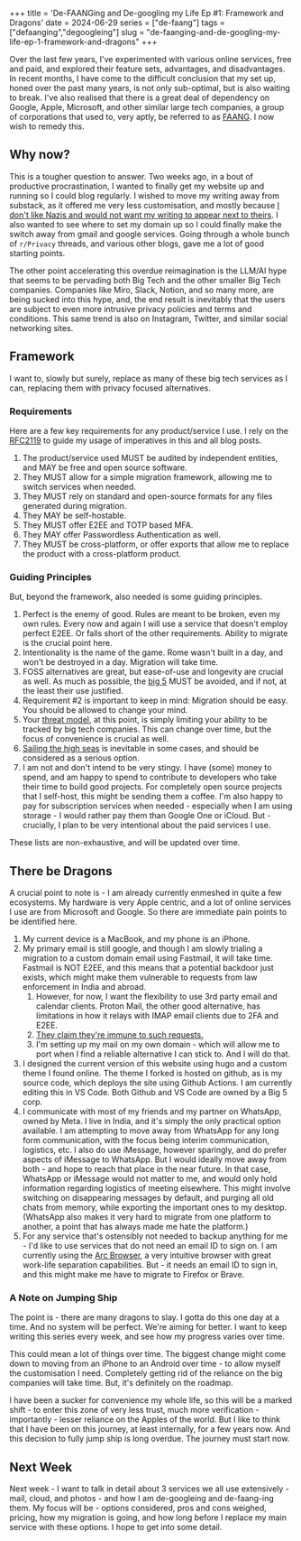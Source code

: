 +++
title = 'De-FAANGing and De-googling my Life Ep #1: Framework and Dragons'
date = 2024-06-29
series = ["de-faang"]
tags = ["defaanging","degoogleing"]
slug = "de-faanging-and-de-googling-my-life-ep-1-framework-and-dragons"
+++


Over the last few years, I've experimented with various online services, free and paid, and explored their feature sets, advantages, and disadvantages. In recent months, I have come to the difficult conclusion that my set up, honed over the past many years, is not only sub-optimal, but is also waiting to break. I've also realised that there is a great deal of dependency on Google, Apple, Microsoft, and other similar large tech companies, a group of corporations that used to, very aptly, be referred to as [FAANG](https://en.wikipedia.org/wiki/Big_Tech "Big Tech"). I now wish to remedy this.

<!--more-->

## Why now?
This is a tougher question to answer. Two weeks ago, in a bout of productive procrastination, I wanted to finally get my website up and running so I could blog regularly. I wished to move my writing away from substack, as it offered me very less customisation, and mostly because [I don\'t like Nazis and would not want my writing to appear next to theirs](https://www.platformer.news/why-platformer-is-leaving-substack/). I also wanted to see where to set my domain up so I could finally make the switch away from gmail and google services. Going through a whole bunch of ```r/Privacy``` threads, and various other blogs, gave me a lot of good starting points. 

The other point accelerating this overdue reimagination is the LLM/AI hype that seems to be pervading both Big Tech and the other smaller Big Tech companies. Companies like Miro, Slack, Notion, and so many more, are being sucked into this hype, and, the end result is inevitably that the users are subject to even more intrusive privacy policies and terms and conditions. This same trend is also on Instagram, Twitter, and similar social networking sites.

## Framework

I want to, slowly but surely, replace as many of these big tech services as I can, replacing them with privacy focused alternatives.

### Requirements
Here are a few key requirements for any product/service I use. I rely on the [RFC2119](https://datatracker.ietf.org/doc/html/rfc2119) to guide my usage of imperatives in this and all blog posts.

1. The product/service used MUST be audited by independent entities, and MAY be free and open source software.
2. They  MUST allow for a simple migration framework, allowing me to switch services when needed.
3. They MUST rely on standard and open-source formats for any files generated during migration.
4. They MAY be self-hostable.
5. They MUST offer E2EE and TOTP based MFA.
6. They MAY offer Passwordless Authentication as well.
7. They MUST be cross-platform, or offer exports that allow me to replace the product with a cross-platform product.

### Guiding Principles
But, beyond the framework, also needed is some guiding principles.

1. Perfect is the enemy of good. Rules are meant to be broken, even my own rules. Every now and again I will use a service that doesn't employ perfect E2EE. Or falls short of the other requirements. Ability to migrate is the crucial point here.
2. Intentionality is the name of the game. Rome wasn't built in a day, and won't be destroyed in a day. Migration will take time.
3. FOSS alternatives are great, but ease-of-use and longevity are crucial as well. As much as possible, the [big 5](https://en.wikipedia.org/wiki/Big_Tech) MUST be avoided, and if not, at the least their use justified.
4. Requirement #2 is important to keep in mind: Migration should be easy. You should be allowed to change your mind.
5. Your [threat model](https://www.privacyguides.org/en/basics/threat-modeling/), at this point, is simply limiting your ability to be tracked by big tech companies. This can change over time, but the focus of convenience is crucial as well.
6. [Sailing the high seas](https://en.wikipedia.org/wiki/Online_piracy) is inevitable in some cases, and should be considered as a serious option.
7. I am not and don't intend to be very stingy. I have (some) money to spend, and am happy to spend to contribute to developers who take their time to build good projects. For completely open source projects that I self-host, this might be sending them a coffee. I'm also happy to pay for subscription services when needed - especially when I am using storage - I would rather pay them than Google One or iCloud. But - crucially, I plan to be very intentional about the paid services I use.

These lists are non-exhaustive, and will be updated over time.

## There be Dragons

A crucial point to note is - I am already currently enmeshed in quite a few ecosystems. My hardware is very Apple centric, and a lot of online services I use are from Microsoft and Google. So there are immediate pain points to be identified here.

1. My current device is a MacBook, and my phone is an iPhone.
2. My primary email is still google, and though I am slowly trialing a migration to a custom domain email using Fastmail, it will take time. Fastmail is NOT E2EE, and this means that a potential backdoor just exists, which might make them vulnerable to requests from law enforcement in India and abroad.
   1.  However, for now, I want the flexibility to use 3rd party email and calendar clients. Proton Mail, the other good alternative, has limitations in how it relays with IMAP email clients due to 2FA and E2EE. 
   2.  [They claim they're immune to such requests.](https://www.fastmail.com/blog/fastmails-servers-are-in-the-us-what-this-means-for-you/)
   3.  I'm setting up my mail on my own domain - which will allow me to port when I find a reliable alternative I can stick to. And I will do that.
3. I designed the current version of this website using hugo and a custom theme I found online. The theme I forked is hosted on github, as is my source code, which deploys the site using Github Actions. I am currently editing this in VS Code. Both Github and VS Code are owned by a Big 5 corp.
4. I communicate with most of my friends and my partner on WhatsApp, owned by Meta. I live in India, and it's simply the only practical option available. I am attempting to move away from WhatsApp for any long form communication, with the focus being interim communication, logistics, etc. I also do use iMessage, however sparingly, and do prefer aspects of iMessage to WhatsApp. But I would ideally move away from both - and hope to reach that place in the near future. In that case, WhatsApp or iMessage would not matter to me, and would only hold information regarding logistics of meeting elsewhere. This might involve switching on disappearing messages by default, and purging all old chats from memory, while exporting the important ones to my desktop. (WhatsApp also makes it very hard to migrate from one platform to another, a point that has always made me hate the platform.)
5. For any service that's ostensibly not needed to backup anything for me - I'd like to use services that do not need an email ID to sign on. I am currently using the [Arc Browser](https://arc.net), a very intuitive browser with great work-life separation capabilities. But - it needs an email ID to sign in, and this might make me have to migrate to Firefox or Brave.

### A Note on Jumping Ship

The point is - there are many dragons to slay. I gotta do this one day at a time. And no system will be perfect. We're aiming for better. I want to keep writing this series every week, and see how my progress varies over time.

This could mean a lot of things over time. The biggest change might come down to moving from an iPhone to an Android over time - to allow myself the customisation I need. Completely getting rid of the reliance on the big companies will take time. But, it's definitely on the roadmap.

I have been a sucker for convenience my whole life, so this will be a marked shift - to enter this zone of very less trust, much more verification - importantly - lesser reliance on the Apples of the world. But I like to think that I have been on this journey, at least internally, for a few years now. And this decision to fully jump ship is long overdue. The journey must start now.

## Next Week

Next week - I want to talk in detail about 3 services we all use extensively - mail, cloud, and photos - and how I am de-googleing and de-faang-ing them. My focus will be - options considered, pros and cons weighed, pricing, how my migration is going, and how long before I replace my main service with these options. I hope to get into some detail.
